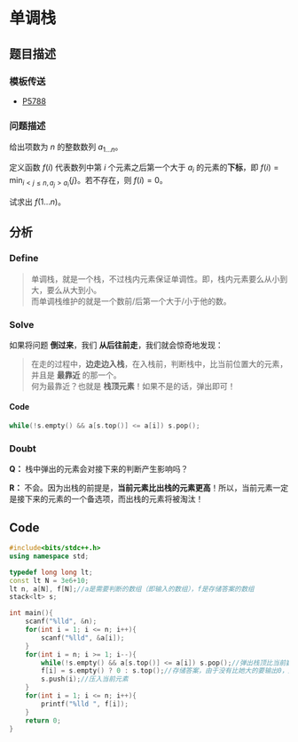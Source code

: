 #  单调栈

## 题目描述

### 模板传送
- [P5788](https://www.luogu.com.cn/problem/P5788)

### 问题描述

给出项数为 $n$ 的整数数列 $a_{1 \dots n}$。

定义函数 $f(i)$ 代表数列中第 $i$ 个元素之后第一个大于 $a_i$ 的元素的**下标**，即 $f(i)=\min_{i<j\leq n, a_j > a_i} \{j\}$。若不存在，则 $f(i)=0$。

试求出 $f(1\dots n)$。

## 分析

### Define

> 单调栈，就是一个栈，不过栈内元素保证单调性。即，栈内元素要么从小到大，要么从大到小。  
> 而单调栈维护的就是一个数前/后第一个大于/小于他的数。

### Solve

如果将问题 **倒过来**，我们 **从后往前走**，我们就会惊奇地发现：

> 在走的过程中，**边走边入栈**，在入栈前，判断栈中，比当前位置大的元素，并且是 **最靠近** 的那一个。  
> 何为最靠近？也就是 **栈顶元素**！如果不是的话，弹出即可！

#### Code

```cpp
while(!s.empty() && a[s.top()] <= a[i]) s.pop();
```

### Doubt

**Q：** 栈中弹出的元素会对接下来的判断产生影响吗？

**R：** 不会。因为出栈的前提是，**当前元素比出栈的元素更高**！所以，当前元素一定是接下来的元素的一个备选项，而出栈的元素将被淘汰！

## Code

```cpp
#include<bits/stdc++.h>
using namespace std;

typedef long long lt;
const lt N = 3e6+10;
lt n, a[N], f[N];//a是需要判断的数组（即输入的数组），f是存储答案的数组
stack<lt> s;

int main(){
    scanf("%lld", &n);
    for(int i = 1; i <= n; i++){
        scanf("%lld", &a[i]);
    }
    for(int i = n; i >= 1; i--){
        while(!s.empty() && a[s.top()] <= a[i]) s.pop();//弹出栈顶比当前数小的
        f[i] = s.empty() ? 0 : s.top();//存储答案，由于没有比她大的要输出0，所以加了个三目运算
        s.push(i);//压入当前元素
    }
    for(int i = 1; i <= n; i++){
        printf("%lld ", f[i]);
    }
    return 0;
}
```